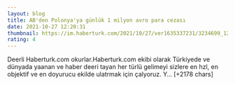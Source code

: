 ```yaml
--- 
layout: blog
title: AB'den Polonya'ya günlük 1 milyon avro para cezası
date: 2021-10-27 12:20:31
thumbnail: https://im.haberturk.com/2021/10/27/ver1635337231/3234699_1200x627.jpg
rating: 4
---
```

Deerli Haberturk.com okurlar.Haberturk.com ekibi olarak Türkiyede ve dünyada yaanan ve haber deeri tayan her türlü gelimeyi sizlere en hzl, en objektif ve en doyurucu ekilde ulatrmak için çalyoruz. Y… [+2178 chars]